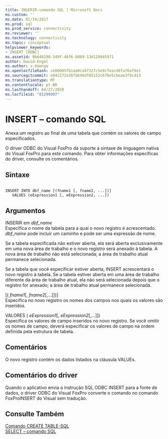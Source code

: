 ```yaml
---
title: INSERIR-comando SQL | Microsoft Docs
ms.custom: ''
ms.date: 01/19/2017
ms.prod: sql
ms.prod_service: connectivity
ms.reviewer: ''
ms.technology: connectivity
ms.topic: conceptual
helpviewer_keywords:
- INSERT [ODBC]
ms.assetid: 9b648198-349f-46f6-b869-13d129945971
author: David-Engel
ms.author: v-daenge
ms.openlocfilehash: ce00005fb1aa0ca9732fc5e9cfeacd6faf6ef9e1
ms.sourcegitcommit: e042272a38fb646df05152c676e5cbeae3f9cd13
ms.translationtype: MT
ms.contentlocale: pt-BR
ms.lasthandoff: 04/27/2020
ms.locfileid: "81299997"
---
```

# <a name="insert---sql-command"></a>INSERT – comando SQL
Anexa um registro ao final de uma tabela que contém os valores de campo especificados.  
  
 O driver ODBC do Visual FoxPro dá suporte à sintaxe de linguagem nativa do Visual FoxPro para este comando. Para obter informações específicas do driver, consulte os comentários.  
  
## <a name="syntax"></a>Sintaxe  
  
```  
  
INSERT INTO dbf_name [(fname1 [, fname2, ...])]  
   VALUES (eExpression1 [, eExpression2, ...])  
```  
  
## <a name="arguments"></a>Argumentos  
 INSERIR em *dbf_name*  
 Especifica o nome da tabela para a qual o novo registro é acrescentado. *dbf_name* pode incluir um caminho e pode ser uma expressão de nome.  
  
 Se a tabela especificada não estiver aberta, ela será aberta exclusivamente em uma nova área de trabalho e o novo registro será anexado à tabela. A nova área de trabalho não está selecionada; a área de trabalho atual permanece selecionada.  
  
 Se a tabela que você especificar estiver aberta, INSERT acrescentará o novo registro à tabela. Se a tabela estiver aberta em uma área de trabalho diferente da área de trabalho atual, ela não será selecionada depois que o registro for anexado; a área de trabalho atual permanece selecionada.  
  
 [( *fname1*[, *fname2*[,...]])]  
 Especifica no novo registro os nomes dos campos nos quais os valores são inseridos.  
  
 VALORES ( *eExpression1*[, *eExpression2*[,...]])  
 Especifica os valores de campo inseridos no novo registro. Se você omitir os nomes de campo, deverá especificar os valores de campo na ordem definida pela estrutura de tabela.  
  
## <a name="remarks"></a>Comentários  
 O novo registro contém os dados listados na cláusula VALUEs.  
  
## <a name="driver-remarks"></a>Comentários do driver  
 Quando o aplicativo envia a instrução SQL ODBC INSERT para a fonte de dados, o driver ODBC do Visual FoxPro converte o comando no comando FoxProINSERT do Visual sem tradução.  
  
## <a name="see-also"></a>Consulte Também  
 [Comando CREATE TABLE-SQL](../../odbc/microsoft/create-table-sql-command.md)   
 [SELECT – comando SQL](../../odbc/microsoft/select-sql-command.md)
